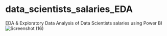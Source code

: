 # data_scientists_salaries_EDA

EDA & Exploratory Data Analysis of Data Scientists salaries using Power BI
![Screenshot (16)](https://user-images.githubusercontent.com/110538763/228187042-8cba93aa-cb7c-4d87-9caa-40974aaa6e20.png)
